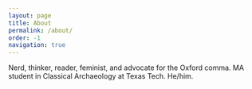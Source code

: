 ```yaml
---
layout: page
title: About
permalink: /about/
order: -1
navigation: true
---
```

Nerd, thinker, reader, feminist, and advocate for the Oxford comma. MA student in Classical Archaeology at Texas Tech. He/him.